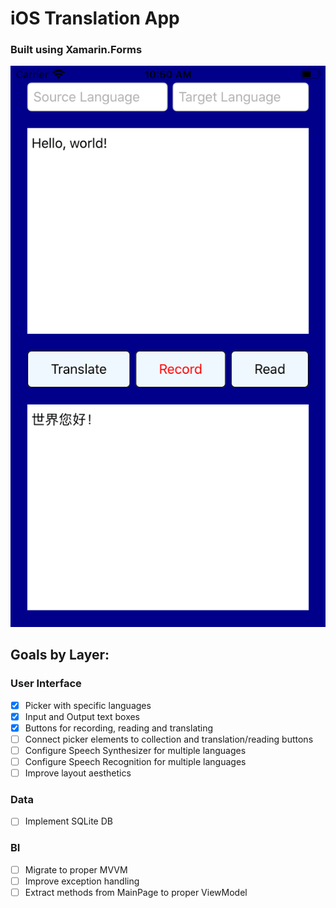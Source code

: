 # iOS Translation App 
### Built using Xamarin.Forms

![alt text](https://github.com/milescward/iOS-Translator-application/blob/master/Eng%20to%20Chinese%20Screenshot.png)

## Goals by Layer:

### User Interface
- [X] Picker with specific languages
- [X] Input and Output text boxes
- [X] Buttons for recording, reading and translating
- [ ] Connect picker elements to collection and translation/reading buttons
- [ ] Configure Speech Synthesizer for multiple languages
- [ ] Configure Speech Recognition for multiple languages
- [ ] Improve layout aesthetics

### Data
- [ ] Implement SQLite DB

### BI
- [ ] Migrate to proper MVVM
- [ ] Improve exception handling
- [ ] Extract methods from MainPage to proper ViewModel
